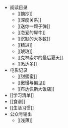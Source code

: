 - 阅读目录
	- [[摘抄]]
	- [[深度关系]]
	- [[送你一颗子弹]]
	- [[恋爱的犀牛]]
	- [[沉默的大多数]]
	- [[精进]]
	- [[琥珀]]
	- [[克林索尔的最后夏天]]
	- [[悉达多]]
- 电影记录
	- [[甜蜜蜜]]
	- [[傲慢与偏见]]
	- [[布达佩斯大饭店]]
- [[学习清单]]
- [[食谱]]
- [[生活习惯]]
- 公众号输出
	- [[浅薄]]